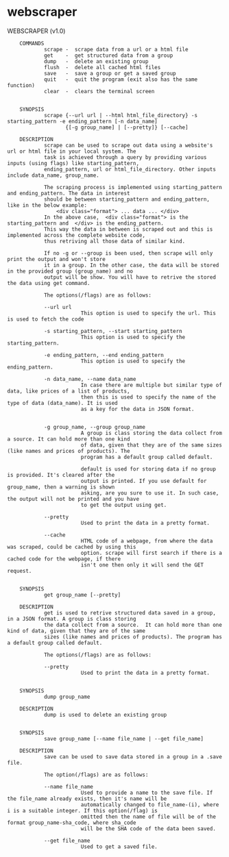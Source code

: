 # webscraper
WEBSCRAPER (v1.0)

        COMMANDS
                scrape -  scrape data from a url or a html file 
                get    -  get structured data from a group
                dump   -  delete an existing group
                flush  -  delete all cached html files
                save   -  save a group or get a saved group
                quit   -  quit the program (exit also has the same function)
                clear  -  clears the terminal screen

        
        SYNOPSIS
                scrape {--url url | --html html_file_directory} -s starting_pattern -e ending_pattern [-n data_name] 
                       {[-g group_name] | [--pretty]} [--cache]

        DESCRIPTION
                scrape can be used to scrape out data using a website's url or html file in your local system. The 
                task is achieved through a query by providing various inputs (using flags) like starting_pattern,
                ending_pattern, url or html_file_directory. Other inputs include data_name, group_name.

                The scraping process is implemented using starting_pattern and ending_pattern. The data in interest 
                should be between starting_pattern and ending_pattern, like in the below example:
                    <div class="format"> ... data ... </div>
                In the above case,  <div class="format"> is the starting_pattern and  </div> is the ending_pattern. 
                This way the data in between is scraped out and this is implemented across the complete website code, 
                thus retriving all those data of similar kind.

                If no -g or --group is been used, then scrape will only print the output and won't store
                it in a group. In the other case, the data will be stored in the provided group (group_name) and no 
                output will be show. You will have to retrive the stored the data using get command.
            
                The options(/flags) are as follows:

                --url url
                            This option is used to specify the url. This is used to fetch the code  

                -s starting_pattern, --start starting_pattern
                            This option is used to specify the starting_pattern.       

                -e ending_pattern, --end ending_pattern
                            This option is used to specify the ending_pattern.
                
                -n data_name, --name data_name
                            In case there are multiple but similar type of data, like prices of a list of products, 
                            then this is used to specify the name of the type of data (data_name). It is used
                            as a key for the data in JSON format.


                -g group_name, --group group_name
                            A group is class storing the data collect from a source. It can hold more than one kind
                            of data, given that they are of the same sizes (like names and prices of products). The
                            program has a default group called default.  
                            
                            default is used for storing data if no group is provided. It's cleared after the 
                            output is printed. If you use default for group_name, then a warning is shown
                            asking, are you sure to use it. In such case, the output will not be printed and you have
                            to get the output using get.

                --pretty
                            Used to print the data in a pretty format. 

                --cache
                            HTML code of a webpage, from where the data was scraped, could be cached by using this 
                            option. scrape will first search if there is a cached code for the webpage, if there
                            isn't one then only it will send the GET request.  


        SYNOPSIS
                get group_name [--pretty]

        DESCRIPTION
                get is used to retrive structured data saved in a group, in a JSON format. A group is class storing 
                the data collect from a source.  It can hold more than one kind of data, given that they are of the same 
                sizes (like names and prices of products). The program has a default group called default.

                The options(/flags) are as follows:

                --pretty
                            Used to print the data in a pretty format. 


        SYNOPSIS
                dump group_name

        DESCRIPTION
                dump is used to delete an existing group

        
        SYNOPSIS
                save group_name [--name file_name | --get file_name] 
        
        DESCRIPTION
                save can be used to save data stored in a group in a .save file.

                The option(/flags) are as follows:
                
                --name file_name
                            Used to provide a name to the save file. If the file_name already exists, then it's name will be
                            automatically changed to file_name-(i), where i is a suitable integer. If this option(/flag) is
                            omitted then the name of file will be of the format group_name-sha_code, where sha_code
                            will be the SHA code of the data been saved.
                
                --get file_name
                            Used to get a saved file.       
